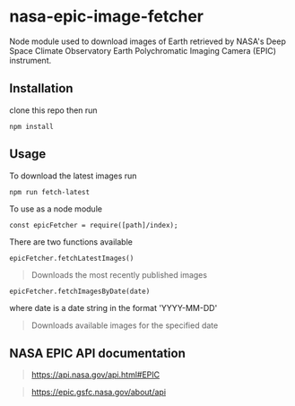# nasa-epic-image-fetcher

Node module used to download images of Earth retrieved by NASA's 
Deep Space Climate Observatory
Earth Polychromatic Imaging Camera (EPIC) instrument.

## Installation
clone this repo then run

`npm install`

## Usage

To download the latest images run

`npm run fetch-latest`

To use as a node module

`const epicFetcher = require([path]/index);`

There are two functions available

`epicFetcher.fetchLatestImages()`

> Downloads the most recently published images

`epicFetcher.fetchImagesByDate(date)`

where date is a date string in the format 'YYYY-MM-DD'
> Downloads available images for the specified date

## NASA EPIC API documentation

> https://api.nasa.gov/api.html#EPIC

> https://epic.gsfc.nasa.gov/about/api
